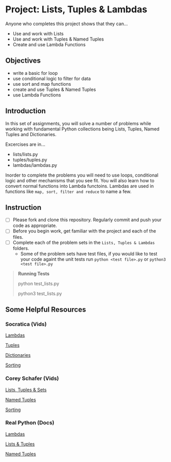 # Project: Lists, Tuples & Lambdas
Anyone who completes this project shows that they can...

* Use and work with Lists
* Use and work with Tuples & Named Tuples
* Create and use Lambda Functions

## Objectives 
* write a basic for loop
* use conditional logic to filter for data
* use sort and map functions
* create and use Tuples & Named Tuples
* use Lambda Functions

## Introduction
In this set of assignments, you will solve a number of problems while working with fundamental Python collections being Lists, Tuples, Named Tuples and Dictionaries. 

Excercises are in...
* lists/lists.py
* tuples/tuples.py
* lambdas/lambdas.py

Inorder to complete the problems you will need to use loops, conditional logic and other mechanisms that you see fit. You will also learn how to convert normal functions into Lambda functoins. Lambdas are used in functions like `map, sort, filter and reduce` to name a few.

## Instruction

* [ ] Please fork and clone this repository. Regularly commit and push your code as appropriate.
* [ ] Before you begin work, get familiar with the project and each of the files.
* [ ] Complete each of the problem sets in the `Lists, Tuples & Lambdas` folders.
    * Some of the problem sets have test files, if you would like to test your code againt the unit tests run `python <test file>.py` or `python3 <test file>.py`
    
> **Running Tests**
> 
> python test_lists.py
>
> python3 test_lists.py

## Some Helpful Resources

### Socratica (Vids)
[Lambdas](https://www.youtube.com/watch?v=25ovCm9jKfA)

[Tuples](https://www.youtube.com/watch?v=NI26dqhs2Rk)

[Dictionaries](https://www.youtube.com/watch?v=XCcpzWs-CI4)

[Sorting](https://www.youtube.com/watch?v=QtwhlHP_tqc)

### Corey Schafer (Vids)
[Lists, Tuples & Sets](https://www.youtube.com/watch?v=W8KRzm-HUcc)

[Named Tuples](https://www.youtube.com/watch?v=GfxJYp9_nJA)

[Sorting](https://www.youtube.com/watch?v=D3JvDWO-BY4)

### Real Python (Docs)
[Lambdas](https://realpython.com/python-lambda/)

[Lists & Tuples](https://realpython.com/python-lists-tuples/)

[Named Tuples](https://realpython.com/python-namedtuple/)
